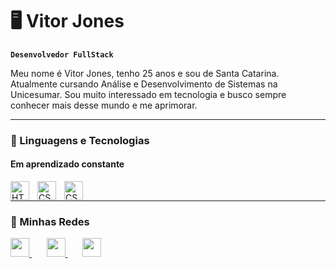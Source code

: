 # 🖥️ Vitor Jones

**`Desenvolvedor FullStack`**

Meu nome é Vitor Jones, tenho 25 anos e sou de Santa Catarina. Atualmente cursando Análise e Desenvolvimento de Sistemas na Unicesumar. Sou muito interessado em tecnologia e busco sempre conhecer mais desse mundo e me aprimorar.

---

### 🤖 Linguagens e Tecnologias
#### Em aprendizado constante
<img 
  align='left'
  title='HTML'
  alt='HTML'
  width='30px'
  style='padding-right: 10px;'
  src="https://cdn.jsdelivr.net/gh/devicons/devicon@latest/icons/html5/html5-original.svg"
/>

<img 
  align='left'
  title='CSS'
  alt='CSS'
  width='30px'
  style='padding-right: 10px;'
  src="https://cdn.jsdelivr.net/gh/devicons/devicon@latest/icons/css3/css3-original.svg"
/>

<img 
  align='left'
  title='CSS'
  alt='CSS'
  width='30px'
  style='padding-right: 10px;'
  src="https://cdn.jsdelivr.net/gh/devicons/devicon@latest/icons/javascript/javascript-original.svg"
/>
<br>
<hr>

### 🔵 Minhas Redes

<p align="left">
 <a href="https://www.instagram.com/vitorjonessv/">
    <img src="https://skillicons.dev/icons?i=instagram" 
    width='30px'
    />
  </a>
    &#8287;&#8287;&#8287;&#8287;&#8287;
   <a href="https://www.linkedin.com/in/vitor-jones-b3388432a/">
    <img src="https://skillicons.dev/icons?i=linkedin"
    width='30px'
     />
  </a>
      &#8287;&#8287;&#8287;&#8287;&#8287;
   <a href="https://discord.gg/GmXTbRdz">
    <img src="https://skillicons.dev/icons?i=discord"
     width='30px'
     />
  </a>
</p>
